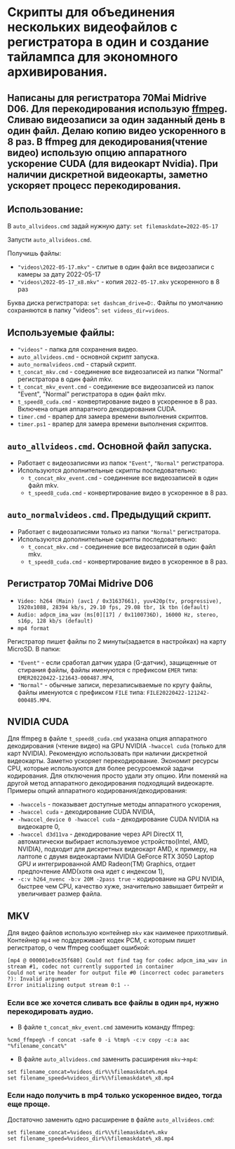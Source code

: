 ﻿# Скрипты для объединения нескольких видеофайлов с регистратора в один и создание тайлампса для экономного архивирования.
Написаны для регистратора 70Mai Midrive D06.
Для перекодирования использую [ffmpeg](https://www.ffmpeg.org/download.html).
Сливаю видеозаписи за один заданный день в один файл. Делаю копию видео ускоренного в 8 раз.
В ffmpeg для декодирования(чтение видео) использую опцию аппаратного ускорение CUDA (для видеокарт Nvidia).
При наличии дискретной видеокарты, заметно ускоряет процесс перекодирования.
---
## Использование:
В `auto_allvideos.cmd` задай нужную дату:
`set filemaskdate=2022-05-17` 

Запусти `auto_allvideos.cmd`. 

Получишь файлы:
- `"videos\2022-05-17.mkv"` - слитые в один файл все видеозаписи с камеры за дату 2022-05-17
- `"videos\2022-05-17_x8.mkv"` - копия `2022-05-17.mkv` ускоренного в 8 раз

Буква диска регистратора:
`set dashcam_drive=D:`.
Файлы по умолчанию сохраняются в папку "videos":
`set videos_dir=videos`.


## Используемые файлы:
- `"videos"` - папка для сохранения видео. 
- `auto_allvideos.cmd` - основной скрипт запуска.
- `auto_normalvideos.cm`d - старый скрипт.
- `t_concat_mkv.cmd` - соединение все видеозаписей из папки "Normal" регистратора в один файл mkv.
- `t_concat_mkv_event.cmd` - соединение все видеозаписей из папок "Event", "Normal" регистратора в один файл mkv.
- `t_speed8_cuda.cmd` - конвертирование видео в ускоренное в 8 раз. Включена опция аппаратного декодирования CUDA.
- `timer.cmd` - врапер для замера времени выполнения скриптов.
- `timer.ps1` - врапер для замера времени выполнения скриптов.

## `auto_allvideos.cmd`. Оcновной файл запуска.

 - Работает с видеозаписями из папок `"Event"`, `"Normal"` регистратора.
 - Используются дополнительные скрипты последовательно:
   - `t_concat_mkv_event.cmd` - соединение все видеозаписей в один файл mkv.
   - `t_speed8_cuda.cmd` - конвертирование видео в ускоренное в 8 раз.


##  `auto_normalvideos.cmd`. Предыдущий скрипт. 

- Работает с видеозаписями только из папки `"Normal"` регистратора.
- Используются дополнительные скрипты последовательно:
  - `t_concat_mkv.cmd` - соединение все видеозаписей в один файл mkv.
  - `t_speed8_cuda.cmd` - конвертирование видео в ускоренное в 8 раз.

## Регистратор 70Mai Midrive D06
- `Video: h264 (Main) (avc1 / 0x31637661), yuv420p(tv, progressive), 1920x1088, 28394 kb/s, 29.10 fps, 29.08 tbr, 1k tbn (default)`
- `Audio: adpcm_ima_wav (ms[0][17] / 0x1100736D), 16000 Hz, stereo, s16p, 128 kb/s (default)`
- `mp4 format`

Регистратор пишет файлы по 2 минуты(задается в настройках) на карту MicroSD.
В папки:
- `"Event"` - если сработал датчик удара (G-датчик), защищенные от стирания файлы,
файлы именуются с префиксом `EMER` типа: `EMER20220422-121643-000487.MP4`,
- `"Normal"` - обычные записи, перезаписываемые по кругу файлы, 
файлы именуются с префиксом `FILE` типа: `FILE20220422-121242-000485.MP4`.

## NVIDIA CUDA
Для ffmpeg в файле `t_speed8_cuda.cmd` указана опция аппаратного декодирования (чтение видео) на GPU NVIDIA
`-hwaccel cuda` (только для карт NVIDIA).
Рекомендую использовать при наличии дискретной видеокарты. Заметно ускоряет перекодирование. 
Экономит ресурсы CPU, которые используются для более ресурсоемкой задачи кодирования. 
Для отключения просто удали эту опцию. Или поменяй на другой метод аппаратного декодирования подходящий видеокарте.
Примеры опций аппаратного кодирования/декодирования:
- `-hwaccels` - показывает доступные методы аппаратного ускорения,
- `-hwaccel cuda` - декодирование CUDA NVIDIA,
- `-hwaccel_device 0 -hwaccel cuda` - декодирование CUDA NVIDIA на видеокарте 0,
- `-hwaccel d3d11va` - декодирование через API DirectX 11, автоматически выбирает используемое устройство(Intel, AMD, NVIDIA),
подходит для дискретных видеокарт AMD, к примеру, на лаптопе с двумя видеокартами NVIDIA GeForce RTX 3050 Laptop GPU и интегрированной AMD Radeon(TM) Graphics, отдает предпочтение AMD(хотя она идет с индексом 1),
- `-c:v h264_nvenc -b:v 20M -2pass true` - кодирование на GPU NVIDIA, быстрее чем CPU, качество хуже, значительно завышает битрейт и увеличивает размер файла.

## MKV
Для видео файлов использую контейнер `mkv` как наименее прихотливый.
Контейнер `mp4` не поддерживает кодек PCM, c которым пишет регистратор, о чем ffmpeg сообщает ошибкой:
```
[mp4 @ 000001e0ce35f680] Could not find tag for codec adpcm_ima_wav in stream #1, codec not currently supported in container
Could not write header for output file #0 (incorrect codec parameters ?): Invalid argument
Error initializing output stream 0:1 --
```

### Если все же хочется сливать все файлы в один `mp4`, нужно перекодировать аудио.

- В файле `t_concat_mkv_event.cmd` заменить команду ffmpeg:
```
%cmd_ffmpeg% -f concat -safe 0 -i %tmp% -c:v copy -c:a aac "%filename_concat%"
```

- В файле `auto_allvideos.cmd` заменить расширения `mkv`->`mp4`:
```
set filename_concat=%videos_dir%\%filemaskdate%.mp4
set filename_speed=%videos_dir%\%filemaskdate%_x8.mp4
```

### Если надо получить в mp4 только ускоренное видео, тогда еще проще.
Достаточно заменить одно расширение в файле `auto_allvideos.cmd`:
```
set filename_concat=%videos_dir%\%filemaskdate%.mkv
set filename_speed=%videos_dir%\%filemaskdate%_x8.mp4
```